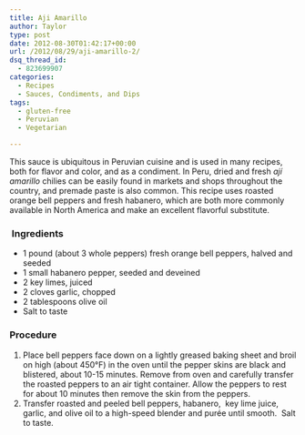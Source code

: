 ```yaml
---
title: Aji Amarillo
author: Taylor
type: post
date: 2012-08-30T01:42:17+00:00
url: /2012/08/29/aji-amarillo-2/
dsq_thread_id:
  - 823699907
categories:
  - Recipes
  - Sauces, Condiments, and Dips
tags:
  - gluten-free
  - Peruvian
  - Vegetarian

---
```

This sauce is ubiquitous in Peruvian cuisine and is used in many recipes, both for flavor and color, and as a condiment. In Peru, dried and fresh _ají amarillo_ chilies can be easily found in markets and shops throughout the country, and premade paste is also common. This recipe uses roasted orange bell peppers and fresh habanero, which are both more commonly available in North America and make an excellent flavorful substitute.

###  Ingredients

  * 1 pound (about 3 whole peppers) fresh orange bell peppers, halved and seeded
  * 1 small habanero pepper, seeded and deveined
  * 2 key limes, juiced
  * 2 cloves garlic, chopped
  * 2 tablespoons olive oil
  * Salt to taste

### Procedure

  1. Place bell peppers face down on a lightly greased baking sheet and broil on high (about 450°F) in the oven until the pepper skins are black and blistered, about 10-15 minutes. Remove from oven and carefully transfer the roasted peppers to an air tight container. Allow the peppers to rest for about 10 minutes then remove the skin from the peppers.
  2. Transfer roasted and peeled bell peppers, habanero,  key lime juice, garlic, and olive oil to a high-speed blender and purée until smooth.  Salt to taste.

&nbsp;

&nbsp;